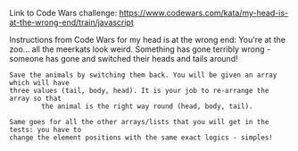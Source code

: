 Link to Code Wars challenge:
https://www.codewars.com/kata/my-head-is-at-the-wrong-end/train/javascript

Instructions from Code Wars for my head is at the wrong end:
    You're at the zoo... all the meerkats look weird. Something has gone terribly wrong -           
    someone has gone and switched their heads and tails around!

    Save the animals by switching them back. You will be given an array which will have             
    three values (tail, body, head). It is your job to re-arrange the array so that
            the animal is the right way round (head, body, tail).

    Same goes for all the other arrays/lists that you will get in the tests: you have to            
    change the element positions with the same exact logics - simples!
